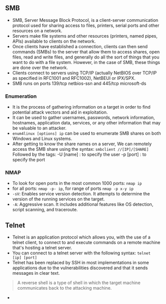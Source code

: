 ## SMB
- SMB, Server Message Block Protocol, is a client-server communication protocol used for sharing access to files, printers, serial ports and other resources on a network.
- Servers make file systems and other resources (printers, named pipes, APIs) available to clients on the network.
- Once clients have established a connection, clients can then send commands (SMBs) to the server that allow them to access shares, open files, read and write files, and generally do all the sort of things that you want to do with a file system. However, in the case of SMB, these things are done over the network.
- Clients connect to servers using TCP/IP (actually NetBIOS over TCP/IP as specified in RFC1001 and RFC1002), NetBEUI or IPX/SPX.
- SMB runs on ports 139/tcp netbios-ssn and 445/tcp microsoft-ds
  
### Enumeration
- It is the process of gathering information on a target in order to find potential attack vectors and aid in exploitation.
- It can be used to gather usernames, passwords, network information, hostnames, application data, services, or any other information that may be valuable to an attacker.
- `enum4linux [options] ip` can be used to enumerate SMB shares on both Windows and Linux systems.
- After getting to know the share names on a server, We can remotely access the SMB share using the syntax: `smbclient //[IP]/[SHARE]` Followed by the tags: -U [name] : to specify the user -p [port] : to specify the port

### NMAP
- To look for open ports in the most common 1000 ports: `nmap ip`
- for all ports: `nmap -p- ip`, for range of ports `nmap -p x-y ip`
- `-sV`: Enables service version detection. It attempts to determine the version of the running services on the target.
- `-A`: Aggressive scan. It includes additional features like OS detection, script scanning, and traceroute.

## Telnet
- Telnet is an application protocol which allows you, with the use of a telnet client, to connect to and execute commands on a remote machine that's hosting a telnet server.
- You can connect to a telnet server with the following syntax: `telnet [ip] [port]`
- Telnet has been replaced by SSH in most implementations in some applications due to the vulnerabilities discovered and that it sends messages in clear text.
> A reverse shell is a type of shell in which the target machine communicates back to the attacking machine.
- 

  
